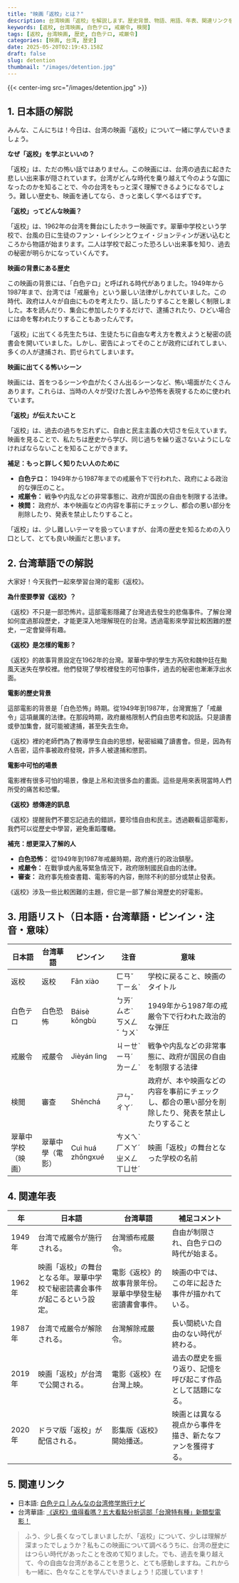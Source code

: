 ```yaml
---
title: "映画「返校」とは？"
description: 台湾映画「返校」を解説します。歴史背景、物語、用語、年表、関連リンクをまとめました。
keywords: [返校, 台湾映画, 白色テロ, 戒厳令, 検閲]
tags: [返校, 台湾映画, 歴史, 白色テロ, 戒厳令]
categories: [映画, 台湾, 歴史]
date: 2025-05-20T02:19:43.158Z
draft: false
slug: detention
thumbnail: "/images/detention.jpg"
---
```


{{< center-img src="/images/detention.jpg" >}}

## 1. 日本語の解説

みんな、こんにちは！今日は、台湾の映画「返校」について一緒に学んでいきましょう。

**なぜ「返校」を学ぶといいの？**

「返校」は、ただの怖い話ではありません。この映画には、台湾の過去に起きた悲しい出来事が隠されています。台湾がどんな時代を乗り越えて今のような国になったのかを知ることで、今の台湾をもっと深く理解できるようになるでしょう。難しい歴史も、映画を通してなら、きっと楽しく学べるはずです。

**「返校」ってどんな映画？**

「返校」は、1962年の台湾を舞台にしたホラー映画です。翠華中学校という学校で、台風の日に生徒のファン・レイシンとウェイ・ジョンティンが迷い込むところから物語が始まります。二人は学校で起こった恐ろしい出来事を知り、過去の秘密が明らかになっていくんです。

**映画の背景にある歴史**

この映画の背景には、「白色テロ」と呼ばれる時代がありました。1949年から1987年まで、台湾では「戒厳令」という厳しい法律がしかれていました。この時代、政府は人々が自由にものを考えたり、話したりすることを厳しく制限しました。本を読んだり、集会に参加したりするだけで、逮捕されたり、ひどい場合には命を奪われたりすることもあったんです。

「返校」に出てくる先生たちは、生徒たちに自由な考え方を教えようと秘密の読書会を開いていました。しかし、密告によってそのことが政府にばれてしまい、多くの人が逮捕され、罰せられてしまいます。

**映画に出てくる怖いシーン**

映画には、首をつるシーンや血がたくさん出るシーンなど、怖い場面がたくさんあります。これらは、当時の人々が受けた苦しみや恐怖を表現するために使われています。

**「返校」が伝えたいこと**

「返校」は、過去の過ちを忘れずに、自由と民主主義の大切さを伝えています。映画を見ることで、私たちは歴史から学び、同じ過ちを繰り返さないようにしなければならないことを知ることができます。

**補足：もっと詳しく知りたい人のために**

*   **白色テロ：** 1949年から1987年までの戒厳令下で行われた、政府による政治的な弾圧のこと。
*   **戒厳令：** 戦争や内乱などの非常事態に、政府が国民の自由を制限する法律。
*   **検閲：** 政府が、本や映画などの内容を事前にチェックし、都合の悪い部分を削除したり、発表を禁止したりすること。

「返校」は、少し難しいテーマを扱っていますが、台湾の歴史を知るための入り口として、とても良い映画だと思います。

## 2. 台湾華語での解説

大家好！今天我們一起來學習台灣的電影《返校》。

**為什麼要學習《返校》？**

《返校》不只是一部恐怖片。這部電影隱藏了台灣過去發生的悲傷事件。了解台灣如何度過那段歷史，才能更深入地理解現在的台灣。透過電影來學習比較困難的歷史，一定會變得有趣。

**《返校》是怎樣的電影？**

《返校》的故事背景設定在1962年的台灣。翠華中學的學生方芮欣和魏仲廷在颱風天迷失在學校裡。他們發現了學校裡發生的可怕事件，過去的秘密也漸漸浮出水面。

**電影的歷史背景**

這部電影的背景是「白色恐怖」時期。從1949年到1987年，台灣實施了「戒嚴令」這項嚴厲的法律。在那段時期，政府嚴格限制人們自由思考和說話。只是讀書或參加集會，就可能被逮捕，甚至失去生命。

《返校》裡的老師們為了教導學生自由的思想，秘密組織了讀書會。但是，因為有人告密，這件事被政府發現，許多人被逮捕和懲罰。

**電影中可怕的場景**

電影裡有很多可怕的場景，像是上吊和流很多血的畫面。這些是用來表現當時人們所受的痛苦和恐懼。

**《返校》想傳達的訊息**

《返校》提醒我們不要忘記過去的錯誤，要珍惜自由和民主。透過觀看這部電影，我們可以從歷史中學習，避免重蹈覆轍。

**補充：想更深入了解的人**

*   **白色恐怖：** 從1949年到1987年戒嚴時期，政府進行的政治鎮壓。
*   **戒嚴令：** 在戰爭或內亂等緊急情況下，政府限制國民自由的法律。
*   **審查：** 政府事先檢查書籍、電影等的內容，刪除不利的部分或禁止發表。

《返校》涉及一些比較困難的主題，但它是一部了解台灣歷史的好電影。

## 3. 用語リスト（日本語・台湾華語・ピンイン・注音・意味）

| 日本語     | 台湾華語   | ピンイン    | 注音      | 意味                                                        |
| -------- | -------- | -------- | -------- | ----------------------------------------------------------- |
| 返校       | 返校       | Fǎn xiào | ㄈㄢˇ ㄒㄧㄠˋ | 学校に戻ること、映画のタイトル                                           |
| 白色テロ     | 白色恐怖     | Báisè kǒngbù | ㄅㄞˊ ㄙㄜˋ ㄎㄨㄥˇ ㄅㄨˋ | 1949年から1987年の戒厳令下で行われた政治的な弾圧                          |
| 戒厳令      | 戒嚴令      | Jièyán lìng | ㄐㄧㄝˋ ㄧㄢˊ ㄌㄧㄥˋ | 戦争や内乱などの非常事態に、政府が国民の自由を制限する法律                       |
| 検閲       | 審查       | Shěnchá    | ㄕㄣˇ ㄔㄚˊ    | 政府が、本や映画などの内容を事前にチェックし、都合の悪い部分を削除したり、発表を禁止したりすること |
| 翠華中学校（映画） | 翠華中學（電影） | Cuì huá zhōngxué | ㄘㄨㄟˋ ㄏㄨㄚˊ ㄓㄨㄥ ㄒㄩㄝˊ | 映画「返校」の舞台となった学校の名前                                  |

## 4. 関連年表

| 年       | 日本語                                                              | 台湾華語                                                              | 補足コメント                                                                        |
| -------- | ----------------------------------------------------------------- | ----------------------------------------------------------------- | ----------------------------------------------------------------------------- |
| 1949年   | 台湾で戒厳令が施行される。                                                      | 台灣頒布戒嚴令。                                                         | 自由が制限され、白色テロの時代が始まる。                                                                 |
| 1962年   | 映画「返校」の舞台となる年。翠華中学校で秘密読書会事件が起こるという設定。                                   | 電影《返校》的故事背景年份。翠華中學發生秘密讀書會事件。                                               | 映画の中では、この年に起きた事件が描かれている。                                                               |
| 1987年   | 台湾で戒厳令が解除される。                                                      | 台灣解除戒嚴令。                                                         | 長い間続いた自由のない時代が終わる。                                                                   |
| 2019年   | 映画「返校」が台湾で公開される。                                                    | 電影《返校》在台灣上映。                                                        | 過去の歴史を振り返り、記憶を呼び起こす作品として話題になる。                                                        |
| 2020年   | ドラマ版「返校」が配信される。                                                      | 影集版《返校》開始播送。                                                        | 映画とは異なる視点から事件を描き、新たなファンを獲得する。                                                            |

## 5. 関連リンク

*   日本語: [白色テロ | みんなの台湾修学旅行ナビ](https://taiwan-shugakuryoko.jp/dictionary/3606/)
*   台湾華語: [《返校》值得看嗎？五大看點分析這部「台灣特有種」新類型電影！](https://www.marieclaire.com.tw/entertainment/movie/45041)

> ふう、少し長くなってしまいましたが、「返校」について、少しは理解が深まったでしょうか？私もこの映画について調べるうちに、台湾の歴史にはつらい時代があったことを改めて知りました。でも、過去を乗り越えて、今の自由な台湾があることを思うと、とても感動しますね。これからも一緒に、色々なことを学んでいきましょう！応援しています！
